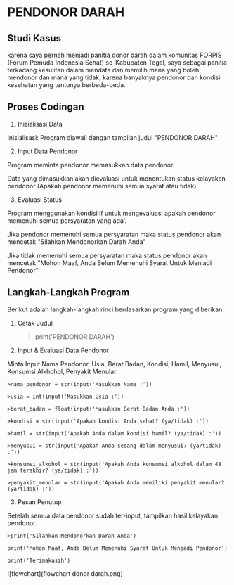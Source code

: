 # PENDONOR DARAH

## Studi Kasus

 karena saya pernah menjadi panitia donor darah dalam komunitas FORPIS (Forum Pemuda Indonesia Sehat) se-Kabupaten Tegal, saya sebagai panitia terkadang kesulitan dalam mendata dan memilih mana yang boleh mendonor dan mana yang tidak, karena banyaknya pendonor dan kondisi kesehatan yang tentunya berbeda-beda.

## Proses Codingan

1. Inisialisasi Data

Inisialisasi: Program diawali dengan tampilan judul "PENDONOR DARAH"

2. Input Data Pendonor

Program meminta pendonor memasukkan data pendonor.

Data yang dimasukkan akan dievaluasi untuk menentukan status kelayakan pendonor (Apakah pendonor memenuhi semua syarat atau tidak).

3. Evaluasi Status

Program menggunakan kondisi if untuk mengevaluasi apakah pendonor memenuhi semua persyaratan yang ada'.

Jika pendonor memenuhi semua persyaratan maka status pendonor akan mencetak "Silahkan Mendonorkan Darah Anda"

Jika tidak memenuhi semua persyaratan maka status pendonor akan mencetak "Mohon Maaf, Anda Belum Memenuhi Syarat Untuk Menjadi Pendonor"

## Langkah-Langkah Program

Berikut adalah langkah-langkah rinci berdasarkan program yang diberikan:

1. Cetak Judul

    >print('PENDONOR DARAH')

2. Input & Evaluasi Data Pendonor

Minta Input Nama Pendonor, Usia, Berat Badan, Kondisi, Hamil, Menyusui, Konsumsi Alkhohol, Penyakit Menular.

    >nama_pendonor = str(input('Masukkan Nama :'))

    >usia = int(input('Masukkan Usia :'))
    
    >berat_badan = float(input('Masukkan Berat Badan Anda :'))

    >kondisi = str(input('Apakah kondisi Anda sehat? (ya/tidak) :'))

    >hamil = str(input('Apakah Anda dalam kondisi hamil? (ya/tidak) :'))

    >menyusui = str(input('Apakah Anda sedang dalam menyusui? (ya/tidak) :'))

    >konsumsi_alkohol = str(input('Apakah Anda konsumsi alkohol dalam 48 jam terakhir? (ya/tidak) :'))

    >penyakit_menular = str(input('Apakah Anda memiliki penyakit menular? (ya/tidak) :'))

3. Pesan Penutup

Setelah semua data pendonor sudah ter-input, tampilkan hasil kelayakan pendonor.

    >print('Silahkan Mendonorkan Darah Anda')

    print('Mohon Maaf, Anda Belum Memenuhi Syarat Untuk Menjadi Pendonor')

    print('Terimakasih')

![flowchart](flowchart donor darah.png)


